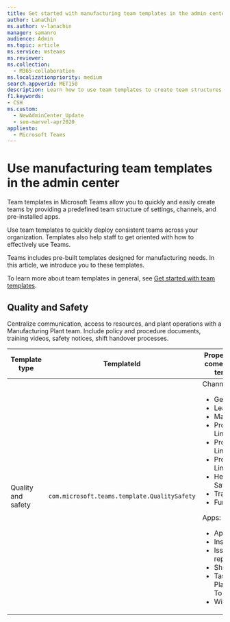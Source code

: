 ```yaml
---
title: Get started with manufacturing team templates in the admin center
author: LanaChin
ms.author: v-lanachin
manager: samanro
audience: Admin
ms.topic: article
ms.service: msteams
ms.reviewer: 
ms.collection: 
  - M365-collaboration
ms.localizationpriority: medium
search.appverid: MET150
description: Learn how to use team templates to create team structures designed for manufacturing needs by providing predefined settings, channels, and pre-installed apps using the admin center.
f1.keywords:
- CSH
ms.custom: 
  - NewAdminCenter_Update
  - seo-marvel-apr2020
appliesto: 
  - Microsoft Teams
---
```


# Use manufacturing team templates in the admin center

Team templates in Microsoft Teams allow you to quickly and easily create teams by providing a predefined team structure of settings, channels, and pre-installed apps.

Use team templates to quickly deploy consistent teams across your organization. Templates also help staff to get oriented with how to effectively use Teams.

Teams includes pre-built templates designed for manufacturing needs. In this article, we introduce you to these templates.

To learn more about team templates in general, see [Get started with team templates](get-started-with-teams-templates-in-the-admin-console.md).

## Quality and Safety

Centralize communication, access to resources, and plant operations with a Manufacturing Plant team. Include policy and procedure documents, training videos, safety notices, shift handover processes.

|Template type|TemplateId| Properties that come with this template |
| ------------------|-- |----------------------------------------------------- |
|Quality and safety|`com.microsoft.teams.template.QualitySafety` |Channels: <ul><li>General</li><li>Leadership</li><li>Maintenance</li><li>Production Line 1</li><li>Production Line 2</li><li>Production Line 3</li><li>Health and Safety</li><li>Training</li><li>Fun Stuff</li></ul> Apps: <ul><li>Approvals</li><li>Inspection</li><li>Issue reporting</li><li>Shifts</li> <li>Tasks by Planner and To Do</li> <li>Wiki</li> </ul>|

